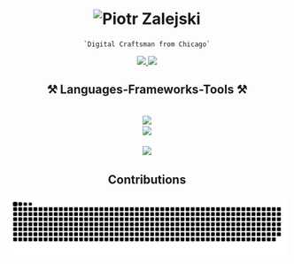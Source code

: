 

<h1 align="center">
  <img src="https://readme-typing-svg.demolab.com/?lines=Hi+there!;I'm+Piotr+Zalejski;Welcome+to+my+profile!&font=Fira%20Code&center=true&size=35&width=500&height=60&duration=4000&pause=1000" alt="Piotr Zalejski">
</h1>


<p align="center">
<code>`Digital Craftsman from Chicago`</code>
</p>

<div align="center"> 
  <a href="https://linkedin.com/in/piotr-zalejski" target="_blank">
    <img src="https://img.shields.io/badge/LinkedIn-0077B5?style=for-the-badge&logo=linkedin&logoColor=white" target="_blank" />
  </a>
  <a href="https://pzalejski-portfolio.vercel.app" target="_blank">
     <img src="https://img.shields.io/badge/Portfolio-FF5722?style=for-the-badge&logo=todoist&logoColor=white" target="_blank" /> <!-- sqlite, safari, google-chrome are other good icon options -->
  </a>
</div>

<h2 align="center">⚒️ Languages-Frameworks-Tools ⚒️</h2>
<br/>
<div align="center">
    <img src="https://skillicons.dev/icons?i=react,mui,html,css,vscode,github,tailwind,git" />
  <br />
    <img src="https://skillicons.dev/icons?i=nodejs,python,javascript,typescript,express,mongodb,nextjs,mysql,postgres" /><br>
</div>

<br/>
<div align="center">
  
<img src="https://github-readme-stats.vercel.app/api?username=piotrzalejski&theme=transparent&show_icons=true&title_color=36BCF7FF&icon_color=36BCF7FF&rank_icon=github&hide_border=true&text_color=f9731685&hide=stars,contribs" />
</div>

<div align="center">
<h2>Contributions</h2>
  <img alt="snake eating my contributions" src="https://raw.githubusercontent.com/piotrzalejski/piotrzalejski/output/github-contribution-grid-snake-dark.svg" />
</div>
